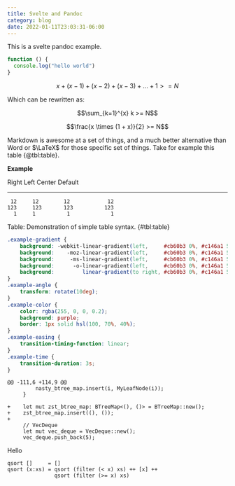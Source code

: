 ```yaml
---
title: Svelte and Pandoc
category: blog
date: 2022-01-11T23:03:31-06:00
---
```


This is a svelte pandoc example.

<script>
import Counter from "$lib/components/Counter.svelte"
</script>

<Counter/>

```javascript
function () {
  console.log("hello world")
}
```


$$x + (x - 1) + (x - 2) + (x - 3) + \ldots + 1 >= N$$

Which can be rewritten as:

$$\sum_{k=1}^{x} k >= N$$

$$\frac{x \times (1 + x)}{2} >= N$$

Markdown is awesome at a set of things, and a much better alternative than Word or $\LaTeX$ for those specific set of things.
Take for example this table {@tbl:table}.

**Example**

  Right     Left     Center     Default
-------     ------ ----------   -------
     12     12        12            12
    123     123       123          123
      1     1          1             1

Table:  Demonstration of simple table syntax. {#tbl:table}

```css
.example-gradient {
	background: -webkit-linear-gradient(left,     #cb60b3 0%, #c146a1 50%, #a80077 51%, #db36a4 100%); /* Chrome10+, Safari5.1+ */
	background:    -moz-linear-gradient(left,     #cb60b3 0%, #c146a1 50%, #a80077 51%, #db36a4 100%); /* FF3.6+ */
	background:     -ms-linear-gradient(left,     #cb60b3 0%, #c146a1 50%, #a80077 51%, #db36a4 100%); /* IE10+ */
	background:      -o-linear-gradient(left,     #cb60b3 0%, #c146a1 50%, #a80077 51%, #db36a4 100%); /* Opera 11.10+ */
	background:         linear-gradient(to right, #cb60b3 0%, #c146a1 50%, #a80077 51%, #db36a4 100%); /* W3C */
}
.example-angle {
	transform: rotate(10deg);
}
.example-color {
	color: rgba(255, 0, 0, 0.2);
	background: purple;
	border: 1px solid hsl(100, 70%, 40%);
}
.example-easing {
	transition-timing-function: linear;
}
.example-time {
	transition-duration: 3s;
}
```

``` {.diff-rust .diff-highlight}
@@ -111,6 +114,9 @@
         nasty_btree_map.insert(i, MyLeafNode(i));
     }

+    let mut zst_btree_map: BTreeMap<(), ()> = BTreeMap::new();
+    zst_btree_map.insert((), ());
+
     // VecDeque
     let mut vec_deque = VecDeque::new();
     vec_deque.push_back(5);
```

Hello

~~~~ {#mycode .haskell .numberLines startFrom="100"}
qsort []     = []
qsort (x:xs) = qsort (filter (< x) xs) ++ [x] ++
               qsort (filter (>= x) xs)
~~~~~~~~~~~~~~~~~~~~~~~~~~~~~~~~~~~~~~~~~~~~~~~~~
